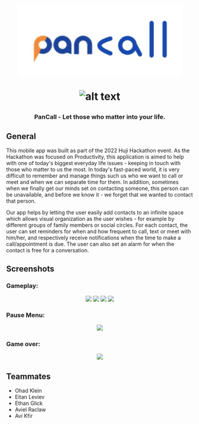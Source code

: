 <h1 align="center">
  <img src="Images/logo.png"/>
  
 ![_alt text_](https://img.shields.io/badge/Platforms-android-blue??style=for-the-badge)

  </h1>
<h3 align="center">  
  
  PanCall - Let those who matter into your life.
  </h3> 

## General

This mobile app was built as part of the 2022 Huji Hackathon event. As the Hackathon was focused on Productivity, this application is aimed to help with one of today's biggest everyday life issues - keeping in touch with those who matter to us the most.
In today's fast-paced world, it is very difficult to remember and manage things such us who we want to call or meet and when we can separate time for them. In addition, sometimes when we finally get our minds set on contacting someone, this person can be unavailable, and before we know it - we forget that we wanted to contact that person.

Our app helps by letting the user easily add contacts to an infinite space which allows visual organization as the user wishes - for example by different groups of family members or social circles. For each contact, the user can set reminders for when and how frequent to call, text or meet with him/her, and respectively receive notifications when the time to make a call/appointment is due. The user can also set an alarm for when the contact is free for a conversation.
  
## Screenshots

  <h3>Gameplay:</h3>
<p align="center">
 <img src="Images/Gameplay1.jpeg" width="400"/>
 <img src="Images/Gameplay3.jpeg" width="400"/>
 <img src="Images/Gameplay4.jpeg" width="400"/>
 <img src="Images/Gameplay5.jpeg" width="400"/>
</p>

  <h3>Pause Menu:</h3>
 <p align="center">
  <img src="Images/PauseMenu.jpeg" width="400"/>
 </p>
 
  <h3>Game over:</h3>
 <p align="center"> 
  <img src="Images/GameOverMenu.jpeg" width="400"/>
 </p>

## Teammates 
- Ohad Klein
- Eitan Leviev
- Ethan Glick
- Aviel Raclaw
- Avi Kfir
